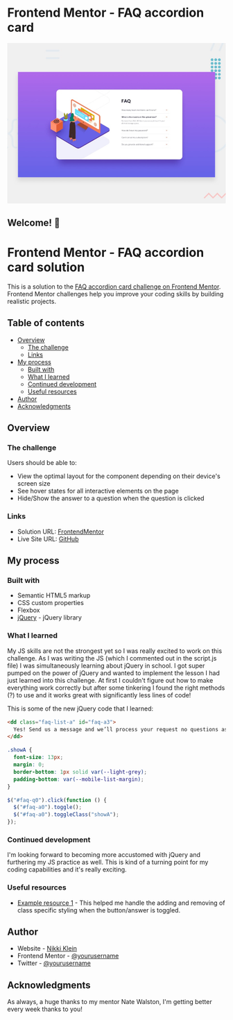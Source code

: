 # Frontend Mentor - FAQ accordion card

![Design preview for the FAQ accordion card coding challenge](./design/desktop-preview.jpg)

## Welcome! 👋

# Frontend Mentor - FAQ accordion card solution

This is a solution to the [FAQ accordion card challenge on Frontend Mentor](https://www.frontendmentor.io/challenges/faq-accordion-card-XlyjD0Oam). Frontend Mentor challenges help you improve your coding skills by building realistic projects.

## Table of contents

- [Overview](#overview)
  - [The challenge](#the-challenge)
  - [Links](#links)
- [My process](#my-process)
  - [Built with](#built-with)
  - [What I learned](#what-i-learned)
  - [Continued development](#continued-development)
  - [Useful resources](#useful-resources)
- [Author](#author)
- [Acknowledgments](#acknowledgments)

## Overview

### The challenge

Users should be able to:

- View the optimal layout for the component depending on their device's screen size
- See hover states for all interactive elements on the page
- Hide/Show the answer to a question when the question is clicked

### Links

- Solution URL: [FrontendMentor](https://your-solution-url.com)
- Live Site URL: [GitHub](https://streetlightkids.github.io/faq-accordion-card-main/)

## My process

### Built with

- Semantic HTML5 markup
- CSS custom properties
- Flexbox
- [jQuery](https://code.jquery.com/) - jQuery library

### What I learned

My JS skills are not the strongest yet so I was really excited to work on this challenge. As I was writing the JS (which I commented out in the script.js file) I was simultaneously learning about jQuery in school. I got super pumped on the power of jQuery and wanted to implement the lesson I had just learned into this challenge. At first I couldn't figure out how to make everything work correctly but after some tinkering I found the right methods (?) to use and it works great with significantly less lines of code!

This is some of the new jQuery code that I learned:

```html
<dd class="faq-list-a" id="faq-a3">
  Yes! Send us a message and we’ll process your request no questions asked.
</dd>
```

```css
.showA {
  font-size: 13px;
  margin: 0;
  border-bottom: 1px solid var(--light-grey);
  padding-bottom: var(--mobile-list-margin);
}
```

```js
$("#faq-q0").click(function () {
  $("#faq-a0").toggle();
  $("#faq-a0").toggleClass("showA");
});
```

### Continued development

I'm looking forward to becoming more accustomed with jQuery and furthering my JS practice as well. This is kind of a turning point for my coding capabilities and it's really exciting.

### Useful resources

- [Example resource 1](https://api.jquery.com/toggleclass/) - This helped me handle the adding and removing of class specific styling when the button/answer is toggled.

## Author

- Website - [Nikki Klein](https://www.kleinlikecalvin.com)
- Frontend Mentor - [@yourusername](https://www.frontendmentor.io/profile/streetlightkids)
- Twitter - [@yourusername](https://www.twitter.com/anotherklein)

## Acknowledgments

As always, a huge thanks to my mentor Nate Walston, I'm getting better every week thanks to you!
